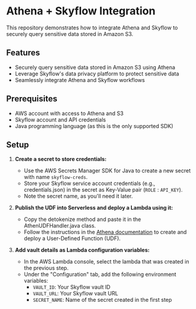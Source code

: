 # Athena + Skyflow Integration

This repository demonstrates how to integrate Athena and Skyflow to securely query sensitive data stored in Amazon S3.

## Features

- Securely query sensitive data stored in Amazon S3 using Athena
- Leverage Skyflow's data privacy platform to protect sensitive data
- Seamlessly integrate Athena and Skyflow workflows

## Prerequisites

- AWS account with access to Athena and S3
- Skyflow account and API credentials
- Java programming language (as this is the only supported SDK)

## Setup

1. **Create a secret to store credentials:**
    - Use the AWS Secrets Manager SDK for Java to create a new secret with name `skyflow-creds`.
    - Store your Skyflow service account credentials (e.g., credentials.json) in the secret as Key-Value pair (`ROLE` : `API_KEY`).
    - Note the secret name, as you'll need it later.

2. **Publish the UDF into Serverless and deploy a Lambda using it:**
    - Copy the detokenize method and paste it in the AthenUDFHandler.java class.
    - Follow the instructions in the [Athena documentation](https://docs.aws.amazon.com/athena/latest/ug/querying-udf.html#udf-creating-and-deploying) to create and deploy a User-Defined Function (UDF).
    
3. **Add vault details as Lambda configuration variables:**
    - In the AWS Lambda console, select the lambda that was created in the previous step.
    - Under the "Configuration" tab, add the following environment variables:
        - `VAULT_ID`: Your Skyflow vault ID
        - `VAULT_URL`: Your Skyflow vault URL
        - `SECRET_NAME`: Name of the secret created in the first step

